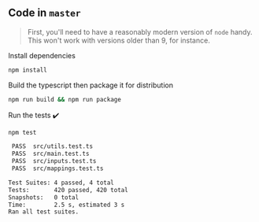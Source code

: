 ## Code in `master`

> First, you'll need to have a reasonably modern version of `node` handy. This won't work with versions older than 9, for instance.

Install dependencies

```bash
npm install
```

Build the typescript then package it for distribution
```bash
npm run build && npm run package
```

Run the tests :heavy_check_mark:

```bash
npm test

 PASS  src/utils.test.ts
 PASS  src/main.test.ts
 PASS  src/inputs.test.ts
 PASS  src/mappings.test.ts

Test Suites: 4 passed, 4 total
Tests:       420 passed, 420 total
Snapshots:   0 total
Time:        2.5 s, estimated 3 s
Ran all test suites.
```

